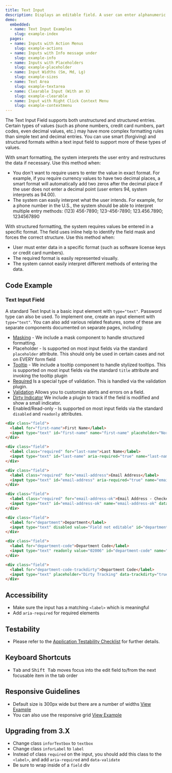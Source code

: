 ```yaml
---
title: Text Input
description: Displays an editable field. A user can enter alphanumeric data. Best for open-ended inputs that complete a key value pair.
demo:
  embedded:
  - name: Text Input Examples
    slug: example-index
  pages:
  - name: Inputs with Action Menus
    slug: example-actions
  - name: Inputs with Info message under
    slug: example-info
  - name: Inputs with Placeholders
    slug: example-placeholder
  - name: Input Widths (Sm, Md, Lg)
    slug: example-sizes
  - name: Text Area
    slug: example-textarea
  - name: Clearable Input (With an X)
    slug: example-clearable
  - name: Input with Right Click Context Menu
    slug: example-contextmenu
---
```


The Text Input Field supports both unstructured and structured entries. Certain types of values (such as phone numbers, credit card numbers, part codes, even decimal values, etc.) may have more complex formatting rules than simple text and decimal entries. You can use smart (forgiving) and structured formats within a text input field to support more of these types of values.

With smart formatting, the system interprets the user entry and restructures the data if necessary. Use this method when:

- You don't want to require users to enter the value in exact format. For example, if you require currency values to have two decimal places, a smart format will automatically add two zeros after the decimal place if the user does not enter a decimal point (user enters 94, system interprets as 94.00).
- The system can easily interpret what the user intends. For example, for a phone number in the U.S., the system should be able to interpret multiple entry methods: (123) 456-7890; 123-456-7890; 123.456.7890; 1234567890

With structured formatting, the system requires values be entered in a specific format. The field uses inline help to identify the field mask and forces the correct structure. Use this method when:

- User must enter data in a specific format (such as software license keys or credit card numbers).
- The required format is easily represented visually.
- The system cannot easily interpret different methods of entering the data.

## Code Example

### Text Input Field

A standard Text Input is a basic input element with `type="text"`. Password type can also be used. To implement one, create an input element with `type="text"`. You can also add various related features, some of these are separate components documented on separate pages, including:

- [Masking](../mask) - We include a mask component to handle structured formatting.
- Placeholder - Is supported on most input fields via the standard `placeholder` attribute. This should only be used in certain cases and not on EVERY form field
- [Tooltip](../tooltip) - We include a tooltip component to handle stylized tooltips. This is supported on most input fields via the standard `title` attribute and invoking the tooltip plugin
- [Required](../validation) Is a special type of validation. This is handled via the validation plugin.
- [Validation](../validation) Allows you to customize alerts and errors on a field.
- [Dirty Indicator](../trackdirty) We include a plugin to track if the field is modified and show a small indicator.
- Enabled/Read-only - Is supported on most input fields via the standard `disabled` and `readonly` attributes.

```html
<div class="field">
  <label for="first-name">First Name</label>
  <input type="text" id="first-name" name="first-name" placeholder="Normal text Field">
</div>

<div class="field">
  <label class="required" for="last-name">Last Name</label>
  <input type="text" id="last-name" aria-required="true" name="last-name" data-validate="required">
</div>

<div class="field">
  <label class="required" for="email-address">Email Address</label>
  <input type="text" id="email-address" aria-required="true" name="email-address" data-validate="required email" placeholder="Company@address.com">
</div>

<div class="field">
  <label class="required" for="email-address-ok">Email Address - Checker</label>
  <input type="text" id="email-address-ok" name="email-address-ok" data-validate="emailPositive">
</div>

<div class="field">
  <label for="department">Department</label>
  <input type="text" disabled value="Field not editable" id="department" name="department">
</div>

<div class="field">
  <label for="department-code">Department Code</label>
  <input type="text" readonly value="02006" id="department-code" name="department-code">
</div>

<div class="field">
  <label for="department-code-trackdirty">Department Code</label>
  <input type="text" placeholder="Dirty Tracking" data-trackdirty="true" id="department-code-trackdirty" name="department-code-trackdirty">
</div>
```

## Accessibility

- Make sure the input has a matching `<label>` which is meaningful
- Add `aria-required` for required elements

## Testability

- Please refer to the [Application Testability Checklist](https://design.infor.com/resources/application-testability-checklist) for further details.

## Keyboard Shortcuts

- <kbd>Tab</kbd> and <kbd>Shift Tab</kbd> moves focus into the edit field to/from the next focusable item in the tab order

## Responsive Guidelines

- Default size is 300px wide but there are a number of widths <a href="https://design.infor.com/code/ids-enterprise/latest/demo/input/example-sizes?font=source-sans" target="_blank">View Example</a>
- You can also use the responsive grid <a href="https://design.infor.com/code/ids-enterprise/latest/demo/form/example-inputs-simple?font=source-sans" target="_blank">View Example</a>

## Upgrading from 3.X

- Change class `inforTextbox` to `textbox`
- Change class `inforLabel` to `label`
- Instead of class `required` on the input, you should add this class to the `<label>`, and add `aria-required` and `data-validate`
- Be sure to wrap inside of a `field` div
